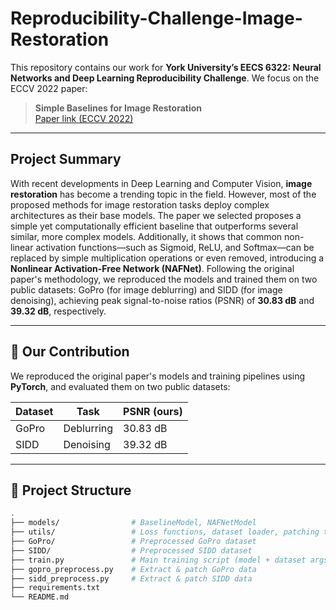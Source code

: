 # Reproducibility-Challenge-Image-Restoration
This repository contains our work for **York University’s EECS 6322: Neural Networks and Deep Learning Reproducibility Challenge**. We focus on the ECCV 2022 paper:

> **Simple Baselines for Image Restoration**  
> [Paper link (ECCV 2022)](https://arxiv.org/abs/2204.04676)

---

## Project Summary
With recent developments in Deep Learning and Computer Vision, **image restoration** has become a trending topic in the field. However, most of the proposed methods for image restoration tasks deploy complex architectures as their base models. The paper we selected proposes a simple yet computationally efficient baseline that outperforms several similar, more complex models. Additionally, it shows that common non-linear activation functions—such as Sigmoid, ReLU, and Softmax—can be replaced by simple multiplication operations or even removed, introducing a **Nonlinear Activation-Free Network (NAFNet)**. Following the original paper's methodology, we reproduced the models and trained them on two public datasets: GoPro (for image deblurring) and SIDD (for image denoising), achieving peak signal-to-noise ratios (PSNR) of **30.83 dB** and **39.32 dB**, respectively.


---

## 🔁 Our Contribution

We reproduced the original paper's models and training pipelines using **PyTorch**, and evaluated them on two public datasets:

| Dataset | Task           | PSNR (ours) |
|---------|----------------|-------------|
| GoPro   | Deblurring     | 30.83 dB    |
| SIDD    | Denoising      | 39.32 dB    |

---

## 📁 Project Structure

```bash
.
├── models/                # BaselineModel, NAFNetModel
├── utils/                 # Loss functions, dataset loader, patching tools
├── GoPro/                 # Preprocessed GoPro dataset
├── SIDD/                  # Preprocessed SIDD dataset
├── train.py               # Main training script (model + dataset args)
├── gopro_preprocess.py    # Extract & patch GoPro data
├── sidd_preprocess.py     # Extract & patch SIDD data
├── requirements.txt
└── README.md
